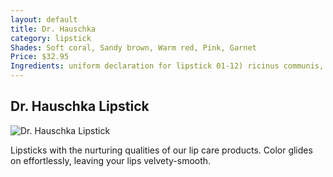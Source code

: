 ```yaml
---
layout: default
title: Dr. Hauschka
category: lipstick
Shades: Soft coral, Sandy brown, Warm red, Pink, Garnet
Price: $32.95
Ingredients: uniform declaration for lipstick 01-12) ricinus communis, rosa canina, buxus chinensis, lanolin, daucus carota, rosa gallica, candelilla cera, butyrospermum parkii, cera flava, carnauba, prunus dulcis, cetyl alcohol, anthyllis vulneraria, oryza sativa, parfum, lecithin, [+/- mica, CI 75470, CI 77491, CI 77492, CI 77499, CI 77891]
---
```


## Dr. Hauschka Lipstick

<img src="{{site.baseurl}}/images/lipstick.jpg" alt="Dr. Hauschka Lipstick">

Lipsticks with the nurturing qualities of our lip care products. Color glides on effortlessly, leaving your lips velvety-smooth.